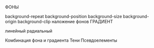 ФОНЫ

background-repeat
background-position
background-size
background-origin
background-clip
наложение фонов
ГРАДИЕНТ

линейный
радиальный

Комбинация фона и градиента
Тени
Псевдоелементы
